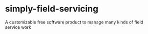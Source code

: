 # simply-field-servicing

A customizable free software product to manage many kinds of field service work
